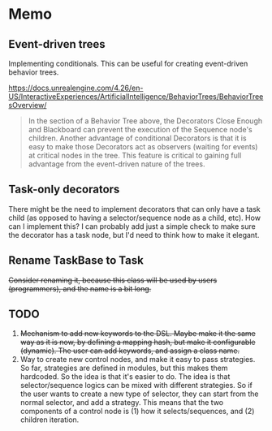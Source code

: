 # Memo

## Event-driven trees

Implementing conditionals. This can be useful for creating event-driven behavior trees.

https://docs.unrealengine.com/4.26/en-US/InteractiveExperiences/ArtificialIntelligence/BehaviorTrees/BehaviorTreesOverview/

> In the section of a Behavior Tree above, the Decorators Close Enough and Blackboard can prevent the execution of the Sequence node's children. Another advantage of conditional Decorators is that it is easy to make those Decorators act as observers (waiting for events) at critical nodes in the tree. This feature is critical to gaining full advantage from the event-driven nature of the trees.

## Task-only decorators

There might be the need to implement decorators that can only have a task child (as opposed to having a selector/sequence node as a child, etc). How can I implement this? I can probably add just a simple check to make sure the decorator has a task node, but I'd need to think how to make it elegant.

## Rename TaskBase to Task

~~Consider renaming it, because this class will be used by users (programmers), and the name is a bit long.~~

## TODO

1. ~~Mechanism to add new keywords to the DSL. Maybe make it the same way as it is now, by defining a mapping hash, but make it configurable (dynamic). The user can add keywords, and assign a class name.~~
2. Way to create new control nodes, and make it easy to pass strategies. So far, strategies are defined in modules, but this makes them hardcoded. So the idea is that it's easier to do. The idea is that selector/sequence logics can be mixed with different strategies. So if the user wants to create a new type of selector, they can start from the normal selector, and add a strategy. This means that the two components of a control node is (1) how it selects/sequences, and (2) children iteration.
